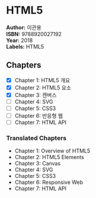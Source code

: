 # HTML5

**Author:** 이관용 <br/>
**ISBN:** 9788920027192 <br/>
**Year:** 2018 <br/>
**Labels:** HTML5

## Chapters
- [x] Chapter 1: HTML5 개요
- [x] Chapter 2: HTML5 요소
- [x] Chapter 3: 캔버스
- [ ] Chapter 4: SVG
- [ ] Chapter 5: CSS3
- [ ] Chapter 6: 반응형 웹
- [ ] Chapter 7: HTML API

### Translated Chapters
- Chapter 1: Overview of HTML5
- Chapter 2: HTML5 Elements
- Chapter 3: Canvas
- Chapter 4: SVG
- Chapter 5: CSS3
- Chapter 6: Responsive Web
- Chapter 7: HTML API
